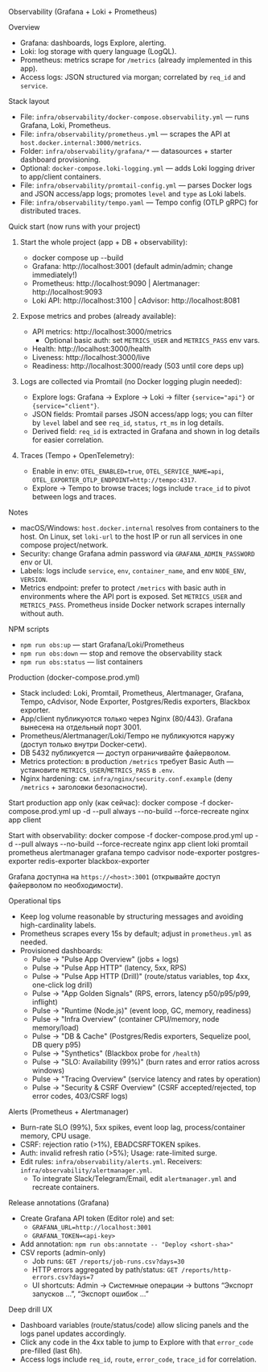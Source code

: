 Observability (Grafana + Loki + Prometheus)

Overview
- Grafana: dashboards, logs Explore, alerting.
- Loki: log storage with query language (LogQL).
- Prometheus: metrics scrape for `/metrics` (already implemented in this app).
 - Access logs: JSON structured via morgan; correlated by `req_id` and `service`.

Stack layout
- File: `infra/observability/docker-compose.observability.yml` — runs Grafana, Loki, Prometheus.
- File: `infra/observability/prometheus.yml` — scrapes the API at `host.docker.internal:3000/metrics`.
- Folder: `infra/observability/grafana/*` — datasources + starter dashboard provisioning.
- Optional: `docker-compose.loki-logging.yml` — adds Loki logging driver to app/client containers.
- File: `infra/observability/promtail-config.yml` — parses Docker logs and JSON access/app logs; promotes `level` and `type` as Loki labels.
 - File: `infra/observability/tempo.yaml` — Tempo config (OTLP gRPC) for distributed traces.

Quick start (now runs with your project)
1) Start the whole project (app + DB + observability):
   - docker compose up --build
   - Grafana: http://localhost:3001 (default admin/admin; change immediately!)
   - Prometheus: http://localhost:9090 | Alertmanager: http://localhost:9093
   - Loki API: http://localhost:3100 | cAdvisor: http://localhost:8081

2) Expose metrics and probes (already available):
   - API metrics: http://localhost:3000/metrics
     - Optional basic auth: set `METRICS_USER` and `METRICS_PASS` env vars.
   - Health: http://localhost:3000/health
   - Liveness: http://localhost:3000/live
   - Readiness: http://localhost:3000/ready (503 until core deps up)

3) Logs are collected via Promtail (no Docker logging plugin needed):
   - Explore logs: Grafana → Explore → Loki → filter `{service="api"}` or `{service="client"}`.
   - JSON fields: Promtail parses JSON access/app logs; you can filter by `level` label and see `req_id`, `status`, `rt_ms` in log details.
   - Derived field: `req_id` is extracted in Grafana and shown in log details for easier correlation.

4) Traces (Tempo + OpenTelemetry):
   - Enable in env: `OTEL_ENABLED=true`, `OTEL_SERVICE_NAME=api`, `OTEL_EXPORTER_OTLP_ENDPOINT=http://tempo:4317`.
   - Explore → Tempo to browse traces; logs include `trace_id` to pivot between logs and traces.

Notes
- macOS/Windows: `host.docker.internal` resolves from containers to the host. On Linux, set `loki-url` to the host IP or run all services in one compose project/network.
- Security: change Grafana admin password via `GRAFANA_ADMIN_PASSWORD` env or UI.
- Labels: logs include `service`, `env`, `container_name`, and env `NODE_ENV`, `VERSION`.
- Metrics endpoint: prefer to protect `/metrics` with basic auth in environments where the API port is exposed. Set `METRICS_USER` and `METRICS_PASS`. Prometheus inside Docker network scrapes internally without auth.

NPM scripts
- `npm run obs:up` — start Grafana/Loki/Prometheus
- `npm run obs:down` — stop and remove the observability stack
- `npm run obs:status` — list containers

Production (docker-compose.prod.yml)
- Stack included: Loki, Promtail, Prometheus, Alertmanager, Grafana, Tempo, cAdvisor, Node Exporter, Postgres/Redis exporters, Blackbox exporter.
- App/client публикуются только через Nginx (80/443). Grafana вынесена на отдельный порт 3001.
- Prometheus/Alertmanager/Loki/Tempo не публикуются наружу (доступ только внутри Docker‑сети).
- DB 5432 публикуется — доступ ограничивайте файерволом.
- Metrics protection: в production `/metrics` требует Basic Auth — установите `METRICS_USER`/`METRICS_PASS` в `.env`.
- Nginx hardening: см. `infra/nginx/security.conf.example` (deny `/metrics` + заголовки безопасности).

Start production app only (как сейчас):
  docker compose -f docker-compose.prod.yml up -d --pull always --no-build --force-recreate nginx app client

Start with observability:
  docker compose -f docker-compose.prod.yml up -d --pull always --no-build --force-recreate nginx app client loki promtail prometheus alertmanager grafana tempo cadvisor node-exporter postgres-exporter redis-exporter blackbox-exporter

Grafana доступна на `https://<host>:3001` (открывайте доступ файерволом по необходимости).

Operational tips
- Keep log volume reasonable by structuring messages and avoiding high-cardinality labels.
- Prometheus scrapes every 15s by default; adjust in `prometheus.yml` as needed.
- Provisioned dashboards:
  - Pulse → "Pulse App Overview" (jobs + logs)
  - Pulse → "Pulse App HTTP" (latency, 5xx, RPS)
  - Pulse → "Pulse App HTTP (Drill)" (route/status variables, top 4xx, one-click log drill)
  - Pulse → "App Golden Signals" (RPS, errors, latency p50/p95/p99, inflight)
  - Pulse → "Runtime (Node.js)" (event loop, GC, memory, readiness)
  - Pulse → "Infra Overview" (container CPU/memory, node memory/load)
  - Pulse → "DB & Cache" (Postgres/Redis exporters, Sequelize pool, DB query p95)
  - Pulse → "Synthetics" (Blackbox probe for `/health`)
  - Pulse → "SLO: Availability (99%)" (burn rates and error ratios across windows)
  - Pulse → "Tracing Overview" (service latency and rates by operation)
  - Pulse → "Security & CSRF Overview" (CSRF accepted/rejected, top error codes, 403/CSRF logs)

Alerts (Prometheus + Alertmanager)
- Burn-rate SLO (99%), 5xx spikes, event loop lag, process/container memory, CPU usage.
- CSRF: rejection ratio (>1%), EBADCSRFTOKEN spikes.
- Auth: invalid refresh ratio (>5%); Usage: rate-limited surge.
- Edit rules: `infra/observability/alerts.yml`. Receivers: `infra/observability/alertmanager.yml`.
  - To integrate Slack/Telegram/Email, edit `alertmanager.yml` and recreate containers.

Release annotations (Grafana)
- Create Grafana API token (Editor role) and set:
  - `GRAFANA_URL=http://localhost:3001`
  - `GRAFANA_TOKEN=<api-key>`
- Add annotation: `npm run obs:annotate -- "Deploy <short-sha>"`
- CSV reports (admin-only)
  - Job runs: `GET /reports/job-runs.csv?days=30`
  - HTTP errors aggregated by path/status: `GET /reports/http-errors.csv?days=7`
  - UI shortcuts: Admin → Системные операции → buttons “Экспорт запусков …”, “Экспорт ошибок …”

Deep drill UX
- Dashboard variables (route/status/code) allow slicing panels and the logs panel updates accordingly.
- Click any code in the 4xx table to jump to Explore with that `error_code` pre-filled (last 6h).
- Access logs include `req_id`, `route`, `error_code`, `trace_id` for correlation.
